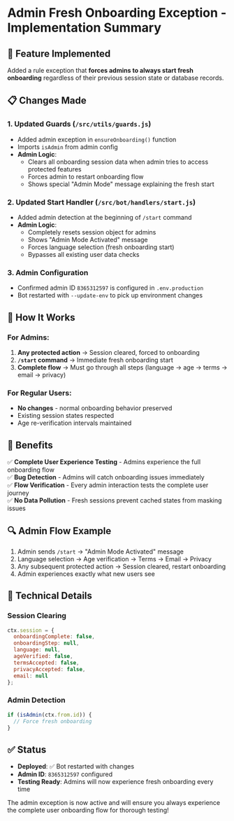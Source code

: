 # Admin Fresh Onboarding Exception - Implementation Summary

## 🎯 **Feature Implemented**

Added a rule exception that **forces admins to always start fresh onboarding** regardless of their previous session state or database records.

## 📋 **Changes Made**

### 1. **Updated Guards (`/src/utils/guards.js`)**
- Added admin exception in `ensureOnboarding()` function
- Imports `isAdmin` from admin config
- **Admin Logic**: 
  - Clears all onboarding session data when admin tries to access protected features
  - Forces admin to restart onboarding flow
  - Shows special "Admin Mode" message explaining the fresh start

### 2. **Updated Start Handler (`/src/bot/handlers/start.js`)**
- Added admin detection at the beginning of `/start` command
- **Admin Logic**:
  - Completely resets session object for admins
  - Shows "Admin Mode Activated" message
  - Forces language selection (fresh onboarding start)
  - Bypasses all existing user data checks

### 3. **Admin Configuration**
- Confirmed admin ID `8365312597` is configured in `.env.production`
- Bot restarted with `--update-env` to pick up environment changes

## 🔧 **How It Works**

### **For Admins:**
1. **Any protected action** → Session cleared, forced to onboarding
2. **`/start` command** → Immediate fresh onboarding start
3. **Complete flow** → Must go through all steps (language → age → terms → email → privacy)

### **For Regular Users:**
- **No changes** - normal onboarding behavior preserved
- Existing session states respected
- Age re-verification intervals maintained

## 🎯 **Benefits**

✅ **Complete User Experience Testing** - Admins experience the full onboarding flow  
✅ **Bug Detection** - Admins will catch onboarding issues immediately  
✅ **Flow Verification** - Every admin interaction tests the complete user journey  
✅ **No Data Pollution** - Fresh sessions prevent cached states from masking issues  

## 🔍 **Admin Flow Example**

1. Admin sends `/start` → "Admin Mode Activated" message
2. Language selection → Age verification → Terms → Email → Privacy
3. Any subsequent protected action → Session cleared, restart onboarding
4. Admin experiences exactly what new users see

## 📝 **Technical Details**

### **Session Clearing**
```javascript
ctx.session = {
  onboardingComplete: false,
  onboardingStep: null,
  language: null,
  ageVerified: false,
  termsAccepted: false,
  privacyAccepted: false,
  email: null
};
```

### **Admin Detection**
```javascript
if (isAdmin(ctx.from.id)) {
  // Force fresh onboarding
}
```

## ✅ **Status**

- **Deployed**: ✅ Bot restarted with changes
- **Admin ID**: `8365312597` configured
- **Testing Ready**: Admins will now experience fresh onboarding every time

The admin exception is now active and will ensure you always experience the complete user onboarding flow for thorough testing!